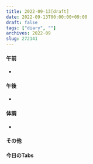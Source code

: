 ```yaml
---
title: 2022-09-13[draft]
date: 2022-09-13T00:00:00+09:00
draft: false
tags: ["diary", ""]
archives: 2022-09
slug: 272141
---
```

#### 午前
- 
#### 午後
- 
#### 体調
- 
#### その他
#### 今日のTabs